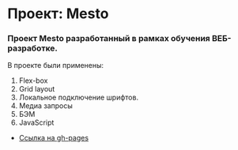 # Проект: Mesto



### Проект Mesto разработанный в рамках обучения ВЕБ-разработке.
В проекте были применены:
1. Flex-box
2. Grid layout
3. Локальное подключение шрифтов.
4. Медиа запросы
5. БЭМ
6. JavaScript


* [Ссылка на gh-pages](https://darksick90.github.io/mesto/)
